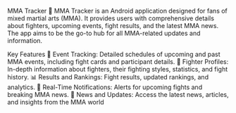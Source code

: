 MMA Tracker 🎯
MMA Tracker is an Android application designed for fans of mixed martial arts (MMA). It provides users with comprehensive details about fighters, upcoming events, fight results, and the latest MMA news. The app aims to be the go-to hub for all MMA-related updates and information.

Key Features
📅 Event Tracking: Detailed schedules of upcoming and past MMA events, including fight cards and participant details.
🥋 Fighter Profiles: In-depth information about fighters, their fighting styles, statistics, and fight history.
📊 Results and Rankings: Fight results, updated rankings, and analytics.
🔔 Real-Time Notifications: Alerts for upcoming fights and breaking MMA news.
📰 News and Updates: Access the latest news, articles, and insights from the MMA world
